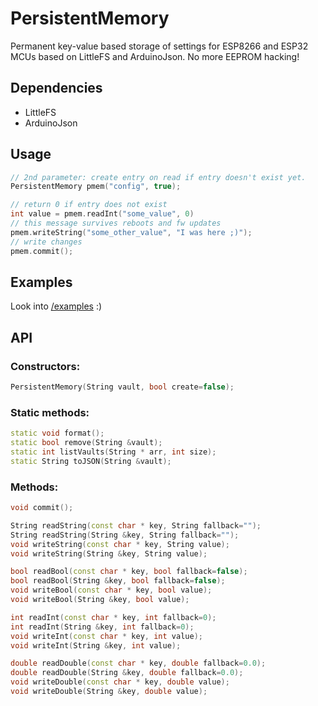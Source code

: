 # PersistentMemory
Permanent key-value based storage of settings for ESP8266 and ESP32 MCUs based on LittleFS and ArduinoJson. No more EEPROM hacking!

## Dependencies
* LittleFS
* ArduinoJson

## Usage
```cpp
// 2nd parameter: create entry on read if entry doesn't exist yet.
PersistentMemory pmem("config", true);

// return 0 if entry does not exist
int value = pmem.readInt("some_value", 0)
// this message survives reboots and fw updates
pmem.writeString("some_other_value", "I was here ;)");
// write changes
pmem.commit();
```

## Examples
Look into [/examples](https://github.com/wladimir-computin/PersistentMemory/blob/main/examples/) :)

## API

### Constructors:
```cpp
PersistentMemory(String vault, bool create=false);
```

### Static methods:
```cpp
static void format();
static bool remove(String &vault);
static int listVaults(String * arr, int size);
static String toJSON(String &vault);
```

### Methods:
```cpp
void commit();

String readString(const char * key, String fallback="");
String readString(String &key, String fallback="");
void writeString(const char * key, String value);
void writeString(String &key, String value);

bool readBool(const char * key, bool fallback=false);
bool readBool(String &key, bool fallback=false);
void writeBool(const char * key, bool value);
void writeBool(String &key, bool value);

int readInt(const char * key, int fallback=0);
int readInt(String &key, int fallback=0);
void writeInt(const char * key, int value);
void writeInt(String &key, int value);

double readDouble(const char * key, double fallback=0.0);
double readDouble(String &key, double fallback=0.0);
void writeDouble(const char * key, double value);
void writeDouble(String &key, double value);
```
